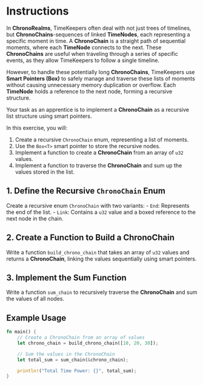 # Instructions

In **ChronoRealms**, TimeKeepers often deal with not just trees of timelines, but **ChronoChains**-sequences of linked **TimeNodes**, each representing a specific moment in time.
A **ChronoChain** is a straight path of sequential moments, where each **TimeNode** connects to the next.
These **ChronoChains** are useful when traveling through a series of specific events, as they allow TimeKeepers to follow a single timeline.

However, to handle these potentially long **ChronoChains**, TimeKeepers use **Smart Pointers (Box<T>)** to safely manage and traverse these lists of moments without causing unnecessary memory duplication or overflow.
Each **TimeNode** holds a reference to the next node, forming a recursive structure.

Your task as an apprentice is to implement a **ChronoChain** as a recursive list structure using smart pointers.

In this exercise, you will:

1. Create a recursive `ChronoChain` enum, representing a list of moments.
2. Use the `Box<T>` smart pointer to store the recursive nodes.
3. Implement a function to create a **ChronoChain** from an array of `u32` values.
4. Implement a function to traverse the **ChronoChain** and sum up the values stored in the list.

## 1. Define the Recursive `ChronoChain` Enum

Create a recursive enum `ChronoChain` with two variants: - `End`: Represents the end of the list. - `Link`: Contains a `u32` value and a boxed reference to the next node in the chain.

## 2. Create a Function to Build a ChronoChain

Write a function `build_chrono_chain` that takes an array of `u32` values and returns a **ChronoChain**, linking the values sequentially using smart pointers.

## 3. Implement the Sum Function

Write a function `sum_chain` to recursively traverse the **ChronoChain** and sum the values of all nodes.

## Example Usage

```rust
fn main() {
    // Create a ChronoChain from an array of values
    let chrono_chain = build_chrono_chain([10, 20, 30]);

    // Sum the values in the ChronoChain
    let total_sum = sum_chain(&chrono_chain);

    println!("Total Time Power: {}", total_sum);
}
```
